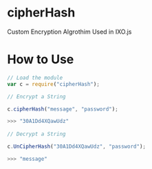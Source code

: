 # cipherHash
Custom Encryption Algrothim Used in IXO.js

# How to Use
``` javascript
// Load the module
var c = require("cipherHash");

// Encrypt a String

c.cipherHash("message", "password");

>>> "30A1Dd4XQawUdz"
  
// Decrypt a String

c.UnCipherHash("30A1Dd4XQawUdz", "password");

>>> "message"

```